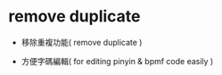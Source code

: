 # remove duplicate

- 移除重複功能( remove duplicate )

- 方便字碼編輯( for editing pinyin & bpmf code easily )

